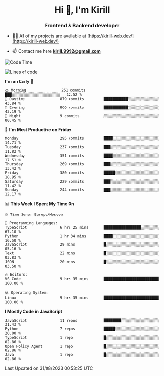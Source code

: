 <h1 align="center">Hi 👋, I'm Kirill</h1>
<h3 align="center">Frontend & Backend developer</h3>

- 👨‍💻 All of my projects are available at [https://kirill-web.dev/](https://kirill-web.dev/)

- 📫 Contact me here **kirill.9992@gmail.com**











<!--START_SECTION:waka-->
![Code Time](http://img.shields.io/badge/Code%20Time-1%2C411%20hrs%2052%20mins-blue)

![Lines of code](https://img.shields.io/badge/From%20Hello%20World%20I%27ve%20Written-3.0%20million%20lines%20of%20code-blue)

**I'm an Early 🐤** 

```text
🌞 Morning                251 commits         ███░░░░░░░░░░░░░░░░░░░░░░   12.52 % 
🌆 Daytime                879 commits         ███████████░░░░░░░░░░░░░░   43.84 % 
🌃 Evening                866 commits         ███████████░░░░░░░░░░░░░░   43.19 % 
🌙 Night                  9 commits           ░░░░░░░░░░░░░░░░░░░░░░░░░   00.45 % 
```
📅 **I'm Most Productive on Friday** 

```text
Monday                   295 commits         ████░░░░░░░░░░░░░░░░░░░░░   14.71 % 
Tuesday                  237 commits         ███░░░░░░░░░░░░░░░░░░░░░░   11.82 % 
Wednesday                351 commits         ████░░░░░░░░░░░░░░░░░░░░░   17.51 % 
Thursday                 269 commits         ███░░░░░░░░░░░░░░░░░░░░░░   13.42 % 
Friday                   380 commits         █████░░░░░░░░░░░░░░░░░░░░   18.95 % 
Saturday                 229 commits         ███░░░░░░░░░░░░░░░░░░░░░░   11.42 % 
Sunday                   244 commits         ███░░░░░░░░░░░░░░░░░░░░░░   12.17 % 
```


📊 **This Week I Spent My Time On** 

```text
🕑︎ Time Zone: Europe/Moscow

💬 Programming Languages: 
TypeScript               6 hrs 25 mins       █████████████████░░░░░░░░   67.10 % 
Python                   1 hr 34 mins        ████░░░░░░░░░░░░░░░░░░░░░   16.50 % 
JavaScript               29 mins             █░░░░░░░░░░░░░░░░░░░░░░░░   05.16 % 
Text                     22 mins             █░░░░░░░░░░░░░░░░░░░░░░░░   03.83 % 
JSON                     20 mins             █░░░░░░░░░░░░░░░░░░░░░░░░   03.50 % 

🔥 Editors: 
VS Code                  9 hrs 35 mins       █████████████████████████   100.00 % 

💻 Operating System: 
Linux                    9 hrs 35 mins       █████████████████████████   100.00 % 
```

**I Mostly Code in JavaScript** 

```text
JavaScript               11 repos            ████████░░░░░░░░░░░░░░░░░   31.43 % 
Python                   7 repos             █████░░░░░░░░░░░░░░░░░░░░   20.00 % 
TypeScript               1 repo              █░░░░░░░░░░░░░░░░░░░░░░░░   02.86 % 
Open Policy Agent        1 repo              █░░░░░░░░░░░░░░░░░░░░░░░░   02.86 % 
Java                     1 repo              █░░░░░░░░░░░░░░░░░░░░░░░░   02.86 % 
```




 Last Updated on 31/08/2023 00:53:25 UTC
<!--END_SECTION:waka-->
